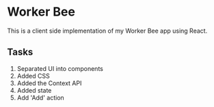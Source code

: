 # Worker Bee

This is a client side implementation of my Worker Bee app using React.

## Tasks

1. Separated UI into components
2. Added CSS
3. Added the Context API
4. Added state
5. Add 'Add' action
